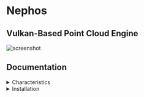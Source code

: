 # Nephos
## Vulkan-Based Point Cloud Engine

![screenshot](https://github.com/nsviel/Nephos/assets/80487132/711383b1-af32-4600-a0b5-3b0114052698)

## Documentation

<details><summary>Characteristics</summary>

This engine is primarily destined for point cloud visualization, it does not display triangle or line topologies for loaded objects.

A particular work on point cloud visualization shader has been made in this engine with the integration of the EDL shader algorithm presented in the Ph.D. thesis of Christian BOUCHENY.

</details>

<details><summary>Installation</summary>
For now the engine is only supported for Linux OS and was tested on Ubuntu 22.04LTS.

To proceed with the installation, run the script file in the program directory
```
./install.sh
```

Then compile and run the executable
```
 mkdir build && cd build && cmake .. && make -j4 && ./executable
